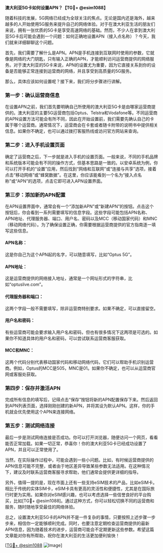 **澳大利亚5G卡如何设置APN？【TG💪+ @esim1088】**

随着科技的发展，5G网络已经成为全球关注的焦点。无论是国内还是海外，越来越多的人开始使用5G服务来提升自己的网络体验。对于在澳大利亚生活的朋友们来说，拥有一张优质的5G卡是享受高速网络的基础。然而，不少人在拿到澳大利亚5G卡后可能会遇到一个问题：如何正确地设置APN（接入点名称）？今天，我们就来详细聊聊这个问题。

首先，我们需要了解什么是APN。APN是手机连接到互联网时使用的参数，它就像是网络的大门钥匙，只有输入正确的APN，才能顺利访问运营商提供的网络服务。对于澳大利亚的5G卡来说，APN的设置尤为重要，因为它直接关系到你的设备是否能够正常连接到运营商的网络，并且享受到高质量的5G服务。

那么，具体应该如何设置呢？接下来，我们将分步骤进行讲解。

### 第一步：确认运营商信息

在设置APN之前，我们首先要明确自己所使用的澳大利亚5G卡是由哪家运营商提供的。澳大利亚的主要5G运营商包括Optus、Telstra和Vodafone等。不同运营商的APN设置方法可能会有所不同，因此在开始设置前，我们需要先确认自己的卡属于哪个运营商。通常情况下，运营商会在卡套或者随卡附带的说明书中提供相关信息。如果你不确定，也可以通过拨打客服热线或访问官方网站来查询。

### 第二步：进入手机设置页面

确定了运营商之后，下一步就是进入手机的设置页面。一般来说，不同的手机品牌和系统版本可能会有不同的操作方式，但基本思路是一致的。以安卓系统为例，你可以打开手机的“设置”应用，然后找到“网络和互联网”或“连接与共享”选项，接着点击“移动网络”或“蜂窝数据”。在这里，你应该能看到一个名为“接入点名称”或“APN”的选项，点击它即可进入APN设置界面。

### 第三步：添加新的APN配置

在APN设置界面中，通常会有一个“添加新APN”或“新建APN”的按钮。点击这个按钮后，你会看到一系列需要填写的信息字段。这些字段可能包括APN名称、APN地址、代理服务器、端口、用户名、密码以及MCC（移动国家代码）和MNC（移动网络代码）。为了确保设置正确，你需要根据运营商提供的官方指南逐一填写这些信息。

#### APN名称：
这是你自己为这个APN起的名字，可以随意填写，比如“Optus 5G”。

#### APN地址：
这是运营商提供的网络接入地址，通常是一个网址形式的字符串，比如“optuslive.com”。

#### 代理服务器和端口：
这两个字段一般不需要填写，除非运营商特别要求。如果不确定，可以直接留空。

#### 用户名和密码：
有些运营商可能会要求输入用户名和密码，但也有很多情况下这两项是可选的。如果你不知道具体的用户名和密码，可以尝试联系运营商客服获取。

#### MCC和MNC：
这两个代码分别代表移动国家代码和移动网络代码，它们可以帮助手机识别运营商。例如，Optus的MCC是505，MNC是01。如果你不确定，也可以从运营商官网或客服处获取。

### 第四步：保存并激活APN

完成所有信息的填写后，记得点击“保存”按钮将新的APN配置保存下来。然后返回到APN列表页面，选择刚刚创建的新APN，并将其设为默认APN。这样，你的手机就会优先使用这个APN来连接网络。

### 第五步：测试网络连接

最后一步是测试网络连接是否成功。你可以打开浏览器，随便访问一个网页，看看能否正常加载。如果一切正常，恭喜你！你的澳大利亚5G卡已经成功设置了APN，并且可以正常使用了。

当然，在实际操作过程中，可能会遇到一些小问题。比如，有时候运营商提供的APN信息可能不完整，或者由于地区差异导致某些参数无法适用。在这种情况下，建议及时联系运营商客服寻求帮助，他们通常会提供更详细的指导。

另外，值得一提的是，现在市面上还有一些支持eSIM技术的产品，比如eSIM卡。相比于传统的实体SIM卡，eSIM卡具有更高的灵活性和便捷性，尤其是在国际旅行时更为实用。如果你对eSIM感兴趣，也可以考虑选择一些信誉良好的平台购买，比如[TG💪+ @esim1088]。通过这种方式，你可以轻松切换不同的运营商和服务，随时随地享受最佳的网络体验。

总之，设置澳大利亚5G卡的APN并不是一件复杂的事情，只要按照上述步骤一步步来，相信你一定能够顺利完成。同时，也要注意定期检查运营商提供的最新APN信息，因为随着技术的进步，运营商可能会不定期更新这些参数。希望这篇文章能对你有所帮助，祝你在澳大利亚的生活更加便利愉快！

[[TG💪+ @esim1088](https://t.me/s/esim1088) ![Image](https://i.postimg.cc/4NQfJmqS/Snipaste-2025-05-13-00-14-12.png)]
